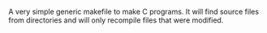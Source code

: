 A very simple generic makefile to make C programs.
It will find source files from directories and will only recompile files that were modified.
